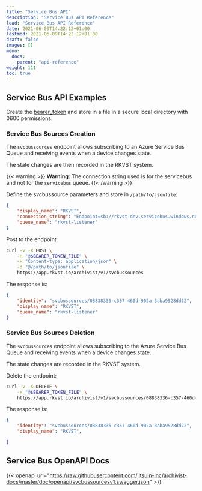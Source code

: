 ```yaml
---
title: "Service Bus API"
description: "Service Bus API Reference"
lead: "Service Bus API Reference"
date: 2021-06-09T14:22:12+01:00
lastmod: 2021-06-09T14:22:12+01:00
draft: false
images: []
menu: 
  docs:
    parent: "api-reference"
weight: 111
toc: true
---
```


## Service Bus API Examples

Create the [bearer_token](../../setup-and-administration/getting-access-tokens-using-client-secret) and store in a file in a secure local directory with 0600 permissions.

### Service Bus Sources Creation

The `svcbussources` endpoint allows subscribing to an Azure Service Bus Queue and receiving events when a device changes state. 

The state changes are then recorded in the RKVST system.

{{< warning >}}
**Warning:** The connection string used is for the servicebus and not for the `servicebus` queue.
{{< /warning >}}

Define the svcbussource parameters and store in `/path/to/jsonfile`:

```json
{
    "display_name": "RKVST",
    "connection_string": "Endpoint=sb://rkvst-dev.servicebus.windows.net/;SharedAccessKeyName=rkvst-listener;SharedAccessKey=xxxxxxxxxxxxxxxxxxxxxxxxxxxxxxxxxxxxxxxxxxxx",
    "queue_name": "rkvst-listener"
}
```

Post to the endpoint:

```bash
curl -v -X POST \
    -H "@$BEARER_TOKEN_FILE" \
    -H "Content-type: application/json" \
    -d "@/path/to/jsonfile" \
    https://app.rkvst.io/archivist/v1/svcbussources
```

The response is:

```json
{
    "identity": "svcbussources/08838336-c357-460d-902a-3aba9528dd22",
    "display_name": "RKVST",
    "queue_name": "rkvst-listener"
}
```

### Service Bus Sources Deletion

The `svcbussources` endpoint allows subscribing to the Azure Service Bus Queue and receiving events when a device changes state. 

The state changes are recorded in the RKVST system.

Delete the endpoint:

```bash
curl -v -X DELETE \
    -H "@$BEARER_TOKEN_FILE" \
    https://app.rkvst.io/archivist/v1/svcbussources/08838336-c357-460d-902a-3aba9528dd22
```

The response is:

```json
{
    "identity": "svcbussources/08838336-c357-460d-902a-3aba9528dd22",
    "display_name": "RKVST",

}
```

## Service Bus OpenAPI Docs

{{< openapi url="https://raw.githubusercontent.com/jitsuin-inc/archivist-docs/master/doc/openapi/svcbussourcesv1.swagger.json" >}}